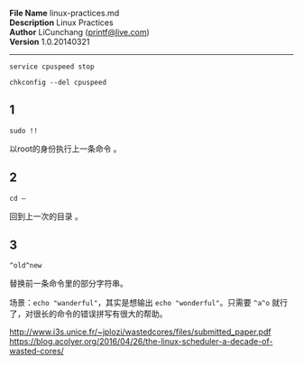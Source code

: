 **File Name** linux-practices.md  
**Description**  Linux Practices    
**Author** LiCunchang (printf@live.com)  
**Version** 1.0.20140321  

------



	service cpuspeed stop
 
    chkconfig --del cpuspeed



## 1

    sudo !!

以root的身份执行上一条命令 。

## 2

    cd –

回到上一次的目录 。

## 3

    ^old^new

替换前一条命令里的部分字符串。

场景：`echo "wanderful"`，其实是想输出 `echo "wonderful"`。只需要 `^a^o` 就行了，对很长的命令的错误拼写有很大的帮助。





http://www.i3s.unice.fr/~jplozi/wastedcores/files/submitted_paper.pdf
https://blog.acolyer.org/2016/04/26/the-linux-scheduler-a-decade-of-wasted-cores/

